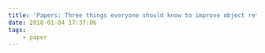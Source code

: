 ```yaml
---
title: 'Papers: Three things everyone should know to improve object retrieval'
date: 2018-01-04 17:37:06
tags:
    - paper
---
```

